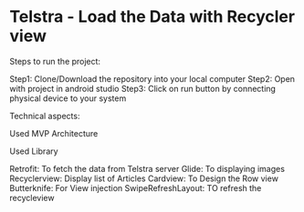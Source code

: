 # Telstra - Load the Data with Recycler view
Steps to run the project:

Step1: Clone/Download the repository into your local computer
Step2: Open with project in android studio
Step3: Click on run button by connecting physical device to your system

Technical aspects:

Used MVP Architecture

Used Library

Retrofit: To fetch the data from Telstra server
Glide: To displaying images
Recyclerview: Display list of Articles
Cardview: To Design the Row view
Butterknife: For View injection
SwipeRefreshLayout: TO refresh the recycleview
